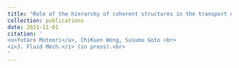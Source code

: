 ```yaml
---
title: "Role of the hierarchy of coherent structures in the transport of heavy small particles in turbulent channel flow"
collection: publications
date: 2021-11-01
citation: '
<u>Yutaro Motoori</u>, ChiKuen Wong, Susumu Goto <br> 
<i>J. Fluid Mech.</i> (in press).<br>
'
---
```

